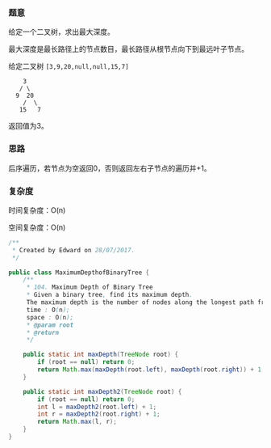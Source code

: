 ### 题意

给定一个二叉树，求出最大深度。

最大深度是最长路径上的节点数目，最长路径从根节点向下到最远叶子节点。

给定二叉树 `[3,9,20,null,null,15,7]`

```
    3
   / \
  9  20
    /  \
   15   7
```

返回值为3。

### 思路

后序遍历，若节点为空返回0，否则返回左右子节点的遍历并+1。

### 复杂度

时间复杂度：O(n)

空间复杂度：O(n)

```java
/**
 * Created by Edward on 28/07/2017.
 */

public class MaximumDepthofBinaryTree {
    /**
     * 104. Maximum Depth of Binary Tree
     * Given a binary tree, find its maximum depth.
     The maximum depth is the number of nodes along the longest path from the root node down to the farthest leaf node.
     time : O(n);
     space : O(n);
     * @param root
     * @return
     */

    public static int maxDepth(TreeNode root) {
        if (root == null) return 0;
        return Math.max(maxDepth(root.left), maxDepth(root.right)) + 1;
    }

    public static int maxDepth2(TreeNode root) {
        if (root == null) return 0;
        int l = maxDepth2(root.left) + 1;
        int r = maxDepth2(root.right) + 1;
        return Math.max(l, r);
    }
}
```

